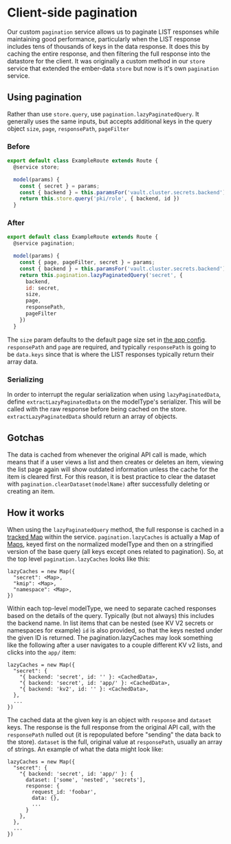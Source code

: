 # Client-side pagination

Our custom `pagination` service allows us to paginate LIST responses while maintaining good performance, particularly when the LIST response includes tens of thousands of keys in the data response. It does this by caching the entire response, and then filtering the full response into the datastore for the client. It was originally a custom method in our `store` service that extended the ember-data `store` but now is it's own `pagination` service.

## Using pagination

Rather than use `store.query`, use `pagination.lazyPaginatedQuery`. It generally uses the same inputs, but accepts additional keys in the query object `size`, `page`, `responsePath`, `pageFilter`

### Before

```js
export default class ExampleRoute extends Route {
  @service store;

  model(params) {
    const { secret } = params;
    const { backend } = this.paramsFor('vault.cluster.secrets.backend');
    return this.store.query('pki/role', { backend, id })
  }
```

### After

```js
export default class ExampleRoute extends Route {
  @service pagination;

  model(params) {
    const { page, pageFilter, secret } = params;
    const { backend } = this.paramsFor('vault.cluster.secrets.backend');
    return this.pagination.lazyPaginatedQuery('secret', {
      backend,
      id: secret,
      size,
      page,
      responsePath,
      pageFilter
    })
  }
```

The `size` param defaults to the default page size set in [the app config](../config/environment.js). `responsePath` and `page` are required, and typically `responsePath` is going to be `data.keys` since that is where the LIST responses typically return their array data.

### Serializing

In order to interrupt the regular serialization when using `lazyPaginatedData`, define `extractLazyPaginatedData` on the modelType's serializer. This will be called with the raw response before being cached on the store. `extractLazyPaginatedData` should return an array of objects.

## Gotchas

The data is cached from whenever the original API call is made, which means that if a user views a list and then creates or deletes an item, viewing the list page again will show outdated information unless the cache for the item is cleared first. For this reason, it is best practice to clear the dataset with `pagination.clearDataset(modelName)` after successfully deleting or creating an item.

## How it works

When using the `lazyPaginatedQuery` method, the full response is cached in a [tracked Map](https://github.com/tracked-tools/tracked-built-ins/tree/master) within the service. `pagination.lazyCaches` is actually a Map of [Maps](https://developer.mozilla.org/en-US/docs/Web/JavaScript/Reference/Global_Objects/Map), keyed first on the normalized modelType and then on a stringified version of the base query (all keys except ones related to pagination). So, at the top level `pagination.lazyCaches` looks like this:

```
lazyCaches = new Map({
  "secret": <Map>,
  "kmip": <Map>,
  "namespace": <Map>,
})
```

Within each top-level modelType, we need to separate cached responses based on the details of the query. Typically (but not always) this includes the backend name. In list items that can be nested (see KV V2 secrets or namespaces for example) `id` is also provided, so that the keys nested under the given ID is returned. The pagination.lazyCaches may look something like the following after a user navigates to a couple different KV v2 lists, and clicks into the `app/` item:

```
lazyCaches = new Map({
  "secret": {
    "{ backend: 'secret', id: '' }: <CachedData>,
    "{ backend: 'secret', id: 'app/' }: <CachedData>,
    "{ backend: 'kv2', id: '' }: <CachedData>,
  },
  ...
})
```

The cached data at the given key is an object with `response` and `dataset` keys. The response is the full response from the original API call, with the `responsePath` nulled out (it is repopulated before "sending" the data back to the store). `dataset` is the full, original value at `responsePath`, usually an array of strings. An example of what the data might look like:

```
lazyCaches = new Map({
  "secret": {
    "{ backend: 'secret', id: 'app/' }: {
      dataset: ['some', 'nested', 'secrets'],
      response: {
        request_id: 'foobar',
        data: {},
        ...
      }
    },
  },
  ...
})
```
